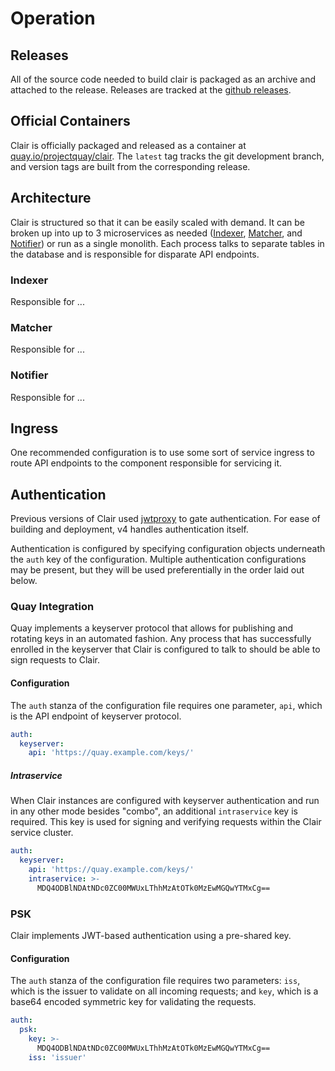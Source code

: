 # Operation

## Releases

All of the source code needed to build clair is packaged as an archive and
attached to the release. Releases are tracked at the [github releases].

[github releases]: https://github.com/quay/clair/releases

## Official Containers

Clair is officially packaged and released as a container at
[quay.io/projectquay/clair]. The `latest` tag tracks the git development branch,
and version tags are built from the corresponding release.

[quay.io/projectquay/clair]: https://quay.io/repository/projectquay/clair

## Architecture

Clair is structured so that it can be easily scaled with demand. It can be
broken up into up to 3 microservices as needed ([Indexer], [Matcher], and
[Notifier]) or run as a single monolith. Each process talks to separate tables
in the database and is responsible for disparate API endpoints.

[Indexer]: #indexer
[Matcher]: #matcher
[Notifier]: #notifier

### Indexer

Responsible for ...

### Matcher

Responsible for ...

### Notifier

Responsible for ...

## Ingress

One recommended configuration is to use some sort of service ingress to route
API endpoints to the component responsible for servicing it.

## Authentication

Previous versions of Clair used [jwtproxy] to gate authentication. For ease of
building and deployment, v4 handles authentication itself.

Authentication is configured by specifying configuration objects underneath the
`auth` key of the configuration. Multiple authentication configurations may be
present, but they will be used preferentially in the order laid out below.

[jwtproxy]: https://github.com/quay/jwtproxy

### Quay Integration

Quay implements a keyserver protocol that allows for publishing and rotating
keys in an automated fashion. Any process that has successfully enrolled in the
keyserver that Clair is configured to talk to should be able to sign requests to
Clair.

#### Configuration

The `auth` stanza of the configuration file requires one parameter, `api`, which
is the API endpoint of keyserver protocol.

```yaml
auth:
  keyserver:
    api: 'https://quay.example.com/keys/'
```

##### Intraservice

When Clair instances are configured with keyserver authentication and run in any
other mode besides "combo", an additional `intraservice` key is
required. This key is used for signing and verifying requests within the
Clair service cluster.

```yaml
auth:
  keyserver:
    api: 'https://quay.example.com/keys/'
    intraservice: >-
      MDQ4ODBlNDAtNDc0ZC00MWUxLThhMzAtOTk0MzEwMGQwYTMxCg==
```

### PSK

Clair implements JWT-based authentication using a pre-shared key.

#### Configuration

The `auth` stanza of the configuration file requires two parameters: `iss`, which
is the issuer to validate on all incoming requests; and `key`, which is a base64
encoded symmetric key for validating the requests.

```yaml
auth:
  psk:
    key: >-
      MDQ4ODBlNDAtNDc0ZC00MWUxLThhMzAtOTk0MzEwMGQwYTMxCg==
    iss: 'issuer'
```
